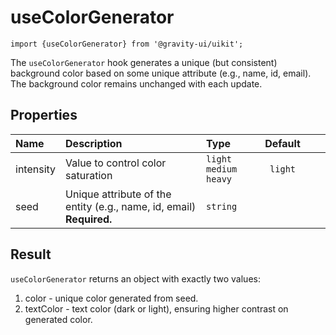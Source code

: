 <!--GITHUB_BLOCK-->

# useColorGenerator

<!--/GITHUB_BLOCK-->

```tsx
import {useColorGenerator} from '@gravity-ui/uikit';
```

The `useColorGenerator` hook generates a unique (but consistent) background color based on some unique attribute (e.g., name, id, email). The background color remains unchanged with each update.

## Properties

| Name      | Description                                                          | Type                     | Default |     |     |
| :-------- | :------------------------------------------------------------------- | :----------------------- | :-----: | --- | --- |
| intensity | Value to control color saturation                                    | `light` `medium` `heavy` | `light` |
| seed      | Unique attribute of the entity (e.g., name, id, email) **Required.** | `string`                 |         |     |     |

## Result

`useColorGenerator` returns an object with exactly two values:

1. color - unique color generated from seed.
2. textColor - text color (dark or light), ensuring higher contrast on generated color.
